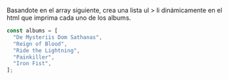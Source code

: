 Basandote en el array siguiente, crea una lista ul > li dinámicamente en el html que imprima cada uno de los albums.

```js
const albums = [
  "De Mysteriis Dom Sathanas",
  "Reign of Blood",
  "Ride the Lightning",
  "Painkiller",
  "Iron Fist",
];
```
